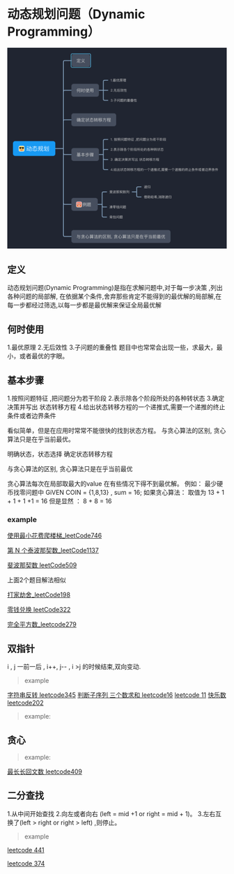 # 动态规划问题（Dynamic Programming）


![DP](../../assert/DP.png)

## 定义
动态规划问题(Dynamic Programming)是指在求解问题中,对于每一步决策 ,列出各种问题的局部解,
在依据某个条件,舍弃那些肯定不能得到的最优解的局部解,在每一步都经过筛选,以每一步都是最优解来保证全局最优解

## 何时使用
1.最优原理
2.无后效性
3.子问题的重叠性
题目中也常常会出现一些，求最大，最小，或者最优的字眼。

## 基本步骤

1.按照问题特征 ,把问题分为若干阶段
2.表示除各个阶段所处的各种转状态
3.确定决策并写出 状态转移方程
4.给出状态转移方程的一个递推式,需要一个递推的终止条件或者边界条件


看似简单，但是在应用时常常不能很快的找到状态方程。
与贪心算法的区别,  贪心算法只是在乎当前最优。

明确状态，状态选择
确定状态转移方程


与贪心算法的区别, 贪心算法只是在乎当前最优

贪心算法每次在局部取最大的value 在有些情况下得不到最优解。
例如： 最少硬币找零问题中
GiVEN COIN = {1,8,13} , sum = 16;
如果贪心算法： 取值为  13 + 1 + 1 + 1 +1 = 16
但是显然 ： 8 + 8 = 16

### example
[使用最小花费爬楼梯_leetCode746](https://leetcode.cn/problems/min-cost-climbing-stairs/)

[第 N 个泰波那契数_leetCode1137](https://leetcode.cn/problems/n-th-tribonacci-number/)

[斐波那契数 leetCode509](https://leetcode-cn.com/problems/fibonacci-number/)

上面2个题目解法相似

[打家劫舍_leetCode198](https://leetcode.cn/problems/house-robber/submissions/)

[零钱兑换 leetCode322](https://leetcode-cn.com/problems/coin-change/)

[完全平方数_leetcode279](https://leetcode-cn.com/problems/perfect-squares/)



## 双指针
 i , j 一前一后 ,  i++, j-- ,  i >j 的时候结束,双向变动.

>example

[字符串反转 leetcode345](https://leetcode-cn.com/problems/reverse-vowels-of-a-string/)
[判断子序列 ](https://leetcode-cn.com/problems/is-subsequence/)
[三个数求和 leetcode16]()
[leetcode 11](../src/main/../../../src/main/java/arrays/leetCode66.java)
[快乐数 leetcode202](../src/main/../../../src/main/java/strRelated/leetcode202.java)

>example:


## 贪心

>example:

[最长长回文数 leetcode409](https://leetcode-cn.com/problems/longest-palindrome/)

## 二分查找

1.从中间开始查找
2.向左或者向右 (left = mid +1 or  right = mid + 1)。
3.左右互换了(left > right  or  right > left) ,则停止。


>example

[leetcode 441](https://leetcode-cn.com/problems/arranging-coins/)

[leetcode 374]()